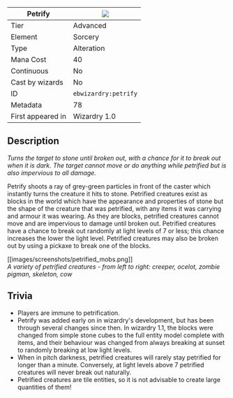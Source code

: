 | Petrify |![](https://github.com/Electroblob77/Wizardry/blob/1.12.2/src/main/resources/assets/ebwizardry/textures/spells/petrify.png)|
|---|---|
| Tier | Advanced |
| Element | Sorcery |
| Type | Alteration |
| Mana Cost | 40 |
| Continuous | No |
| Cast by wizards | No |
| ID | `ebwizardry:petrify` |
| Metadata | 78 |
| First appeared in | Wizardry 1.0 |
## Description
_Turns the target to stone until broken out, with a chance for it to break out when it is dark. The target cannot move or do anything while petrified but is also impervious to all damage._

Petrify shoots a ray of grey-green particles in front of the caster which instantly turns the creature it hits to stone. Petrified creatures exist as blocks in the world which have the appearance and properties of stone but the shape of the creature that was petrified, with any items it was carrying and armour it was wearing. As they are blocks, petrified creatures cannot move and are impervious to damage until broken out. Petrified creatures have a chance to break out randomly at light levels of 7 or less; this chance increases the lower the light level. Petrified creatures may also be broken out by using a pickaxe to break one of the blocks.

[[images/screenshots/petrified_mobs.png]]  
_A variety of petrified creatures - from left to right: creeper, ocelot, zombie pigman, skeleton, cow_

## Trivia
- Players are immune to petrification.
- Petrify was added early on in wizardry's development, but has been through several changes since then. In wizardry 1.1, the blocks were changed from simple stone cubes to the full entity model complete with items, and their behaviour was changed from always breaking at sunset to randomly breaking at low light levels.
- When in pitch darkness, petrified creatures will rarely stay petrified for longer than a minute. Conversely, at light levels above 7 petrified creatures will never break out naturally.
- Petrified creatures are tile entities, so it is not advisable to create large quantities of them!